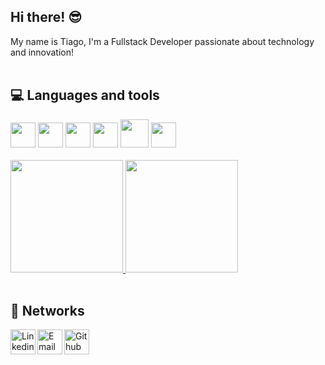 ## Hi there! 😎

My name is Tiago, I'm a Fullstack Developer passionate about technology and innovation! <br/><br/>

## 💻 Languages ​​and tools

<div>
  <code><img height="40" src="https://github.com/user-attachments/assets/bc92e9bc-3a84-47c7-b3e4-36e552ca5ce1"/></code>
  <code><img height="40" src="https://github.com/user-attachments/assets/ae943e4c-cf75-4172-8be5-1b42fa276dc3"/></code>
  <code><img height="40" src="https://cdn.jsdelivr.net/gh/devicons/devicon@latest/icons/react/react-original.svg"/></code>
  <code><img height="40" src="https://github.com/user-attachments/assets/b9afeda6-8de5-43d9-a49d-b2f66d2a2a82"/></code>
  <code><img height="45" src="https://cdn.jsdelivr.net/gh/devicons/devicon/icons/php/php-original.svg"/></code>
  <code><img height="40" src="https://cdn.jsdelivr.net/gh/devicons/devicon/icons/postgresql/postgresql-original.svg"/></code>
</div> <br/>
  
<div>
  <a href="https://github.com/tiagorodri-dev"> 
    <img height="180" src="https://github-readme-stats.vercel.app/api?username=tiagorodri-dev&show_icons=true&theme=tokyonight">
    <img height="180" src="https://github-readme-stats.vercel.app/api/top-langs/?username=tiagorodri-dev&layout=compact&theme=tokyonight">
  </a>
</div> <br/>

## 📱 Networks
<p>
  <a href="https://www.linkedin.com/in/tiagorodrigues-dev/">
    <img align="left" alt="Linkedin" src="https://github.com/user-attachments/assets/dfd3252b-a48a-40ba-bc4a-1b724b5e99ff" width="40"/>
  </a>

  <a href="mailto:tiagoarodrigues.dev@gmail.com">
    <img align="left" alt="Email" src="https://github.com/user-attachments/assets/f8df85a3-76db-4b48-9d3c-df95c3a041a7" width="40"/>
  </a>
  
  <a href="https://github.com/tiagorodri-dev">
    <img align="left" alt="Github" src="https://github.com/user-attachments/assets/3725c106-f2c8-49ae-9582-1adfff4b6f61" width="40"/>
  </a>
</p>
